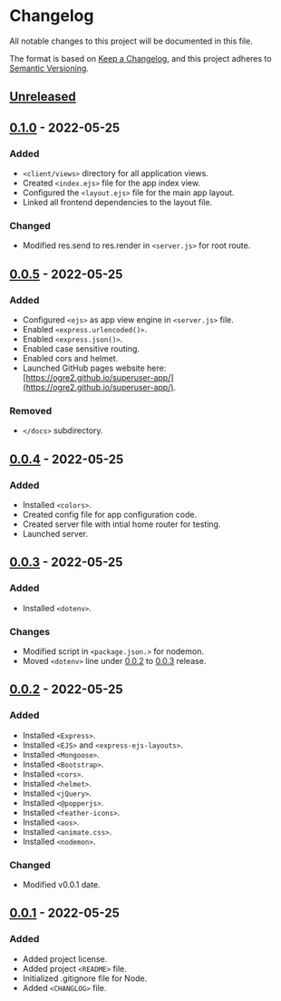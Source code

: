 # Changelog

All notable changes to this project will be documented in this file.

The format is based on [Keep a Changelog](https://keepachangelog.com/en/1.0.0/),
and this project adheres to [Semantic Versioning](https://semver.org/spec/v2.0.0.html).

## [Unreleased]

## [0.1.0] - 2022-05-25

### Added

- `<client/views>` directory for all application views.  
- Created `<index.ejs>` file for the app index view.
- Configured the `<layout.ejs>` file for the main app layout.
- Linked all frontend dependencies to the layout file.

### Changed

- Modified res.send to res.render in `<server.js>` for root route.

## [0.0.5] - 2022-05-25

### Added

- Configured `<ejs>` as app view engine in `<server.js>` file.
- Enabled `<express.urlencoded()>`.
- Enabled `<express.json()>`.
- Enabled case sensitive routing.
- Enabled cors and helmet.
- Launched GitHub pages website here: [https://ogre2.github.io/superuser-app/](https://ogre2.github.io/superuser-app/). 

### Removed

- `</docs>` subdirectory.  

## [0.0.4] - 2022-05-25

### Added

- Installed `<colors>`.
- Created config file for app configuration code.
- Created server file with intial home router for testing.
- Launched server.

## [0.0.3] - 2022-05-25

### Added

- Installed `<dotenv>`.

### Changes

- Modified script in `<package.json.>` for nodemon.
- Moved `<dotenv>` line under [0.0.2] to [0.0.3] release.

## [0.0.2] - 2022-05-25

### Added

- Installed `<Express>`.
- Installed `<EJS>` and `<express-ejs-layouts>`.
- Installed `<Mongoose>`.
- Installed `<Bootstrap>`.
- Installed `<cors>`.
- Installed `<helmet>`.
- Installed `<jQuery>`.
- Installed `<@popperjs>`.
- Installed `<feather-icons>`.
- Installed `<aos>`.
- Installed `<animate.css>`.
- Installed `<nodemon>`.

### Changed

- Modified v0.0.1 date.

## [0.0.1] - 2022-05-25

### Added

- Added project license.
- Added project `<README>` file.
- Initialized .gitignore file for Node.
- Added `<CHANGLOG>` file.

[Unreleased]: https://github.com/ogre2/superuser-app/compare/v0.0.1...HEAD
[0.1.0]: https://github.com/ogre2/superuser-app/compare/v0.0.5...v0.1.0
[0.0.5]: https://github.com/ogre2/superuser-app/compare/v0.0.4...v0.0.5
[0.0.4]: https://github.com/ogre2/superuser-app/compare/v0.0.3...v0.0.4
[0.0.3]: https://github.com/ogre2/superuser-app/compare/v0.0.2...v0.0.3
[0.0.2]: https://github.com/ogre2/superuser-app/compare/v0.0.1...v0.0.2
[0.0.1]: https://github.com/ogre2/superuser-app/releases/tag/v0.0.1
